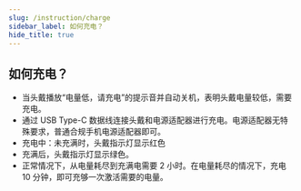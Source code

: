 ```yaml
---
slug: /instruction/charge
sidebar_label: 如何充电？
hide_title: true
---
```


## 如何充电？

- 当头戴播放“电量低，请充电”的提示音并自动关机，表明头戴电量较低，需要充电。
- 通过 USB Type-C 数据线连接头戴和电源适配器进行充电。电源适配器无特殊要求，普通合规手机电源适配器即可。
- 充电中：未充满时，头戴指示灯显示红色
- 充满后，头戴指示灯显示绿色。
- 正常情况下，从电量耗尽到充满电需要 2 小时。在电量耗尽的情况下，充电 10 分钟，即可充够一次激活需要的电量。
